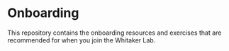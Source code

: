 # Onboarding
This repository contains the onboarding resources and exercises that are recommended for when you join the Whitaker Lab.
